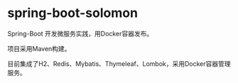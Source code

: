 # spring-boot-solomon

Spring-Boot 开发微服务实践，用Docker容器发布。

项目采用Maven构建。

目前集成了H2、Redis、Mybatis、Thymeleaf、Lombok，采用Docker容器管理服务。
